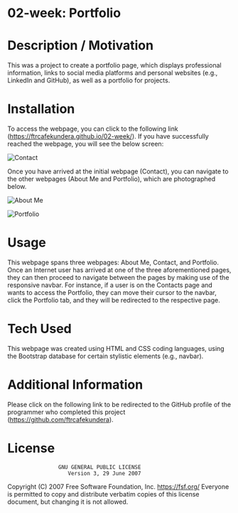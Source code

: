 # 02-week: Portfolio

# Description / Motivation

This was a project to create a portfolio page, which displays professional information, links to social media platforms and personal websites (e.g., LinkedIn and GitHub), as well as a portfolio for projects.

# Installation

To access the webpage, you can click to the following link (https://ftrcafekundera.github.io/02-week/). If you have successfully reached the webpage, you will see the below screen:

![Contact](https://user-images.githubusercontent.com/71603259/95669908-62a36a80-0b53-11eb-9815-454c1b3748b9.GIF)

Once you have arrived at the initial webpage (Contact), you can navigate to the other webpages (About Me and Portfolio), which are photographed below.

![About Me](https://user-images.githubusercontent.com/71603259/95669913-718a1d00-0b53-11eb-854b-e3bfc3cf6a15.GIF)

![Portfolio](https://user-images.githubusercontent.com/71603259/95669919-7c44b200-0b53-11eb-9927-526642f58647.GIF)

# Usage

This webpage spans three webpages: About Me, Contact, and Portfolio. Once an Internet user has arrived at one of the three aforementioned pages, they can then proceed to navigate between the pages by making use of the responsive navbar.
For instance, if a user is on the Contacts page and wants to access the Portfolio, they can move their cursor to the navbar, click the Portfolio tab, and they will be redirected to the respective page.

# Tech Used

This webpage was created using HTML and CSS coding languages, using the Bootstrap database for certain stylistic elements (e.g., navbar).

# Additional Information

Please click on the following link to be redirected to the GitHub profile of the programmer who completed this project (https://github.com/ftrcafekundera).

# License
                    GNU GENERAL PUBLIC LICENSE
                       Version 3, 29 June 2007

 Copyright (C) 2007 Free Software Foundation, Inc. <https://fsf.org/>
 Everyone is permitted to copy and distribute verbatim copies
 of this license document, but changing it is not allowed.
